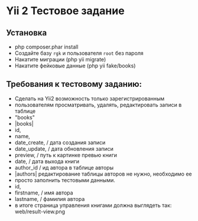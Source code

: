Yii 2 Тестовое задание
==========================

Установка
---------
+ php composer.phar install
+ Создайте базу `rgk` и пользователя `root` без пароля
+ Накатите миграции (php yii migrate)
+ Накатите фейковые данные (php yii fake/books)


Требования к тестовому заданию:
-------------------------------
+ Сделать на Yii2 возможность только зарегистрированным
+ пользователям просматривать, удалять, редактировать записи в таблице
+ "books"
+ |books|
+ id,
+ name,
+ date_create, / дата создания записи
+ date_update, / дата обновления записи
+ preview, / путь к картинке превью книги
+ date, / дата выхода книги
+ author_id / ид автора в таблице авторы
+ |authors| редактирование таблицы авторов не нужно, необходимо ее
+ просто заполнить тестовыми данными.
+ id,
+ firstname, / имя автора
+ lastname, / фамилия автора
+ в итоге страница управления книгами должна выглядеть так: web/result-view.png